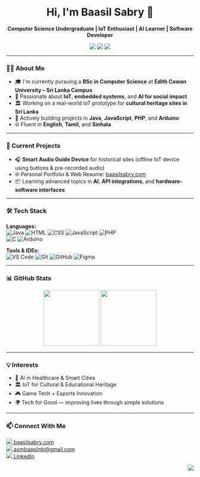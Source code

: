 <h1 align="center">Hi, I'm Baasil Sabry 👋</h1>

<p align="center">
  <strong>Computer Science Undergraduate | IoT Enthusiast | AI Learner | Software Developer</strong>
</p>

<p align="center">
  <a href="https://www.baasilsabry.com" target="_blank"><img src="https://img.shields.io/badge/Portfolio-baasilSabry.com-blue?style=for-the-badge&logo=google-chrome&logoColor=white" /></a>
  <a href="mailto:asmbaasilnb@gmail.com"><img src="https://img.shields.io/badge/Email-Me-red?style=for-the-badge&logo=gmail&logoColor=white" /></a>
  <a href="https://www.linkedin.com/in/baasil-sabry-72a7a92ba/"><img src="https://img.shields.io/badge/LinkedIn-Profile-blue?style=for-the-badge&logo=linkedin&logoColor=white" /></a>
</p>

---

### 🧑‍🎓 About Me

- 🎓 I'm currently pursuing a **BSc in Computer Science** at **Edith Cowan University – Sri Lanka Campus**
- 🌱 Passionate about **IoT**, **embedded systems**, and **AI for social impact**
- 🏛️ Working on a real-world IoT prototype for **cultural heritage sites in Sri Lanka**
- 💼 Actively building projects in **Java**, **JavaScript**, **PHP**, and **Arduino**
- 🌐 Fluent in **English**, **Tamil**, and **Sinhala**

---

### 🚀 Current Projects

- 🎧 **Smart Audio Guide Device** for historical sites (offline IoT device using buttons & pre-recorded audio)
- 🌐 Personal Portfolio & Web Resume: [baasilsabry.com](https://www.baasilsabry.com)
- 📦 Learning advanced topics in **AI**, **API integrations**, and **hardware-software interfaces**

---

### 🛠 Tech Stack

**Languages:**  
![Java](https://img.icons8.com/color/30/java-coffee-cup-logo.png) ![HTML](https://img.icons8.com/color/30/html-5.png) ![CSS](https://img.icons8.com/color/30/css3.png) ![JavaScript](https://img.icons8.com/color/30/javascript--v1.png) ![PHP](https://img.icons8.com/offices/30/php.png)  
![C](https://img.icons8.com/color/30/c-programming.png) ![Arduino](https://img.icons8.com/ios-filled/30/arduino.png)

**Tools & IDEs:**  
![VS Code](https://img.icons8.com/color/30/visual-studio-code-2019.png) ![Git](https://img.icons8.com/color/30/git.png) ![GitHub](https://img.icons8.com/ios-glyphs/30/github.png) ![Figma](https://img.icons8.com/color/30/figma--v1.png)

---

### 📊 GitHub Stats

<p align="center">
  <img src="https://github-readme-stats.vercel.app/api?username=baasilsabry&show_icons=true&theme=default" height="150" />
  <img src="https://github-readme-stats.vercel.app/api/top-langs/?username=baasilsabry&layout=compact&theme=default" height="150" />
</p>

---

### 💡 Interests

- 🤖 AI in Healthcare & Smart Cities  
- 🏛 IoT for Cultural & Educational Heritage  
- 🎮 Game Tech + Esports Innovation  
- 🌍 Tech for Good — improving lives through simple solutions

---

### 📫 Connect With Me

<p align="left">
  <a href="https://www.baasilsabry.com"><img src="https://img.icons8.com/color/30/domain.png"/> baasilsabry.com</a><br>
  <a href="mailto:asmbaasilnb@gmail.com"><img src="https://img.icons8.com/color/30/gmail-new.png"/> asmbaasilnb@gmail.com</a><br>
  <a href="https://www.linkedin.com/in/baasil-sabry-72a7a92ba/"><img src="https://img.icons8.com/color/30/linkedin.png"/> LinkedIn</a><br>
</p>

<p align="right"><img src="https://komarev.com/ghpvc/?username=baasilsabry&label=Profile%20Views&color=blue&style=flat" /></p>
